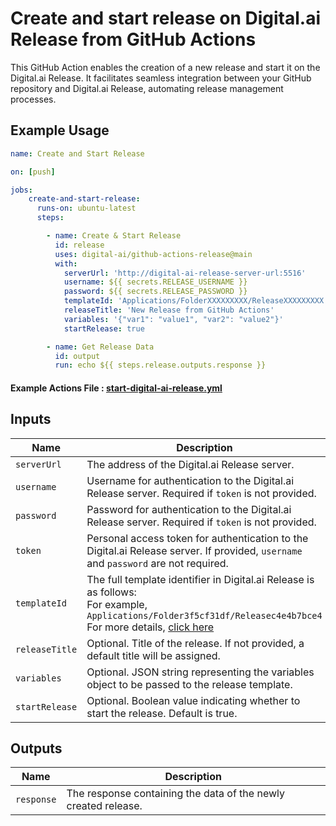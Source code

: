 # Create and start release on Digital.ai Release from GitHub Actions

This GitHub Action enables the creation of a new release and start it on the Digital.ai Release. It facilitates seamless integration between your GitHub repository and Digital.ai Release, automating release management processes.

## Example Usage

```yaml
name: Create and Start Release

on: [push]

jobs:
    create-and-start-release:
      runs-on: ubuntu-latest
      steps:

        - name: Create & Start Release
          id: release
          uses: digital-ai/github-actions-release@main
          with:
            serverUrl: 'http://digital-ai-release-server-url:5516'
            username: ${{ secrets.RELEASE_USERNAME }}
            password: ${{ secrets.RELEASE_PASSWORD }}
            templateId: 'Applications/FolderXXXXXXXXX/ReleaseXXXXXXXXX'
            releaseTitle: 'New Release from GitHub Actions'
            variables: '{"var1": "value1", "var2": "value2"}'
            startRelease: true

        - name: Get Release Data
          id: output
          run: echo ${{ steps.release.outputs.response }}
 ```
#### Example Actions File : [start-digital-ai-release.yml](example/start-digital-ai-release.yml)

## Inputs

| Name         | Description                                                                                                                                                                                                                                   | Required | Default                          |
|--------------|-----------------------------------------------------------------------------------------------------------------------------------------------------------------------------------------------------------------------------------------------|----------|----------------------------------|
| `serverUrl`  | The address of the Digital.ai Release server.                                                                                                                                                                                                 | Yes      | -                                |
| `username`   | Username for authentication to the Digital.ai Release server. Required if `token` is not provided.                                                                                                                                            | Yes*     | -                                |
| `password`   | Password for authentication to the Digital.ai Release server. Required if `token` is not provided.                                                                                                                                            | Yes*     | -                                |
| `token`      | Personal access token for authentication to the Digital.ai Release server. If provided, `username` and `password` are not required.                                                                                                           | Yes*     | -                                |
| `templateId` | The full template identifier in Digital.ai Release is as follows: <br/>For example, `Applications/Folder3f5cf31df/Releasec4e4b7bce4` <br/>For more details, [click here](https://apidocs.digital.ai/xl-release/22.3.x/rest-docs/#identifiers) | Yes      | -                                |
| `releaseTitle`| Optional. Title of the release. If not provided, a default title will be assigned.                                                                                                                                                            | No       | GITHUB_TAG /<br/>GITHUB_HEAD_REF |
| `variables`  | Optional. JSON string representing the variables object to be passed to the release template.                                                                                                                                                 | No       | -                                |
| `startRelease` | Optional. Boolean value indicating whether to start the release. Default is true.                                                                                                                                                             | No       | true                             |

## Outputs

| Name         | Description                                                                               |
|--------------|-------------------------------------------------------------------------------------------|
| `response`   | The response containing the data of the newly created release.                            |
